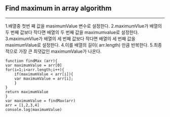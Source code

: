 ## Find maximum in array algorithm 
-------------------------------------------


1.배열중 첫번 째 값을 masimumValue 변수로 설정한다.
2.maximumVlue가 배열의 두 번째 값보다 작다면 배열의 두 번째 값을 maximumvalue로 설정한다. 
3.maximumVlue가 배열의 세 번째 값보다 작다면 배열의 세 번째 값을 maximumValue로 설정한다.
4.이를 배열의 길이( arr.length) 만큼 반복한다. 
5.최종적으로 가장 큰 최댓값인 maximumValue가 나온다. 


```
function findMax (arr){
var maximumValue = arr[0]
for(i=1;i<arr.length;i++){
	if(maximumValue < arr[i]){
	var maximumValue = arr[i];
	}
} 
return maximumValue
}
var maximumValue = findMax(arr)
arr = [1,2,3,4]
console.log(maximumValue)
```
